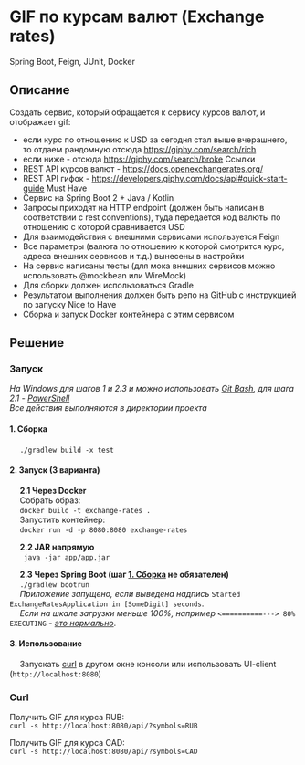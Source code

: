 # GIF по курсам валют (Exchange rates)
Spring Boot, Feign, JUnit, Docker

## Описание
Создать сервис, который обращается к сервису курсов валют, и отображает gif:
- если курс по отношению к USD за сегодня стал выше вчерашнего, то отдаем рандомную отсюда https://giphy.com/search/rich
- если ниже - отсюда https://giphy.com/search/broke
Ссылки
- REST API курсов валют - https://docs.openexchangerates.org/
- REST API гифок - https://developers.giphy.com/docs/api#quick-start-guide
Must Have
- Сервис на Spring Boot 2 + Java / Kotlin
- Запросы приходят на HTTP endpoint (должен быть написан в соответствии с rest conventions), туда передается код валюты по отношению с которой сравнивается USD
- Для взаимодействия с внешними сервисами используется Feign
- Все параметры (валюта по отношению к которой смотрится курс, адреса внешних сервисов и т.д.) вынесены в настройки
- На сервис написаны тесты (для мока внешних сервисов можно использовать @mockbean или WireMock)
- Для сборки должен использоваться Gradle
- Результатом выполнения должен быть репо на GitHub с инструкцией по запуску
Nice to Have
- Сборка и запуск Docker контейнера с этим сервисом

## Решение

### Запуск
*На Windows для шагов 1 и 2.3 и можно использовать [Git Bash](https://git-scm.com/download), для шага 2.1 - [PowerShell](https://docs.microsoft.com/ru-ru/virtualization/windowscontainers/manage-docker/manage-windows-dockerfile#docker-build)*  
*Все действия выполняются в директории проекта*

#### 1. Сборка
&emsp; `./gradlew build -x test`  

#### 2. Запуск (3 варианта)
&emsp; **2.1 Через Docker**  
&emsp; Собрать образ:  
&emsp; `docker build -t exchange-rates .`  
&emsp; Запустить контейнер:  
&emsp; `docker run -d -p 8080:8080 exchange-rates`

&emsp; **2.2 JAR напрямую**  
&emsp; ` java -jar app/app.jar`  

&emsp; **2.3 Через Spring Boot (шаг [1. Сборка](#1.-Сборка) не обязателен)**  
&emsp; `./gradlew bootrun`  
&emsp; *Приложение запущено, если выведена надпись* `Started ExchangeRatesApplication in [SomeDigit] seconds`.  
&emsp; *Если на шкале загрузки меньше 100%, например* `<==========---> 80% EXECUTING` - [*это нормально*](https://github.com/hamvocke/spring-testing/issues/3).


#### 3. Использование
&emsp; Запускать [curl](#curl) в другом окне консоли или использовать UI-client (`http://localhost:8080`)

### Curl
Получить GIF для курса RUB:  
`curl -s http://localhost:8080/api/?symbols=RUB`  

Получить GIF для курса CAD:  
`curl -s http://localhost:8080/api/?symbols=CAD`
